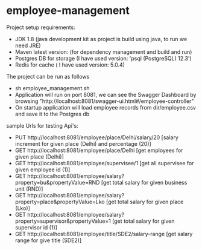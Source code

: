 # employee-management


Project setup requirements:
* JDK 1.8 (java development kit as project is build using java, to run we need JRE)
* Maven latest version: (for dependency management and build and run)
* Postgres DB for storage (I have used version: 'psql (PostgreSQL) 12.3')
* Redis for cache ( I have used version: 5.0.4)

The project can be run as follows
* sh employee_management.sh
* Application will run on port 8081, we can see the Swagger Dashboard by browsing "http://localhost:8081/swagger-ui.html#/employee-controller"
* On startup application will load employee records from dir/employee.csv and save it to the Postgres db


sample Urls for testing Api's:
* PUT http://localhost:8081/employee/place/Delhi/salary/20 [salary increment for given place (Delhi) and percentage (20)]
* GET http://localhost:8081/employee/place/Delhi [get employees for given place (Delhi)]
* GET http://localhost:8081/employee/supervisee/1 [get all supervisee for given employee id (1)]
* GET http://localhost:8081/employee/salary?property=bu&propertyValue=RND [get total salary for given business unit (RND)]
* GET http://localhost:8081/employee/salary?property=place&propertyValue=Lko [get total salary for given place (Lko)]
* GET http://localhost:8081/employee/salary?property=supervisor&propertyValue=1 [get total salary for given supervisor id (1)]
* GET http://localhost:8081/employee/title/SDE2/salary-range [get salary range for give title (SDE2)]